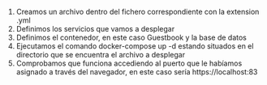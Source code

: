 1. Creamos un archivo dentro del fichero correspondiente con la extension .yml
2. Definimos los servicios que vamos a desplegar
3. Definimos el contenedor, en este caso Guestbook y la base de datos
4. Ejecutamos el comando docker-compose up -d estando situados en el directorio que se encuentra el archivo a desplegar
5. Comprobamos que funciona accediendo al puerto que le habíamos asignado a través del navegador, en este caso sería https://localhost:83